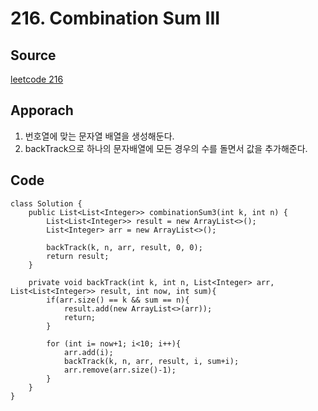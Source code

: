 # 216. Combination Sum III

## Source

[leetcode 216](https://leetcode.com/problems/combination-sum-iii/description/?envType=study-plan-v2&envId=leetcode-75)

## Apporach

1. 번호열에 맞는 문자열 배열을 생성해둔다.
2. backTrack으로 하나의 문자배열에 모든 경우의 수를 돌면서 값을 추가해준다.

## Code

    class Solution {
        public List<List<Integer>> combinationSum3(int k, int n) {
            List<List<Integer>> result = new ArrayList<>();
            List<Integer> arr = new ArrayList<>();

            backTrack(k, n, arr, result, 0, 0);
            return result;
        }

        private void backTrack(int k, int n, List<Integer> arr, List<List<Integer>> result, int now, int sum){
            if(arr.size() == k && sum == n){
                result.add(new ArrayList<>(arr));
                return;
            }

            for (int i= now+1; i<10; i++){
                arr.add(i);
                backTrack(k, n, arr, result, i, sum+i);
                arr.remove(arr.size()-1);   
            }
        }
    }